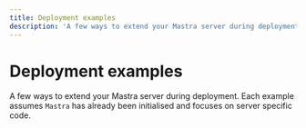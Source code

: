 ```yaml
---
title: Deployment examples
description: 'A few ways to extend your Mastra server during deployment. Each example assumes'
---
```


# Deployment examples

A few ways to extend your Mastra server during deployment. Each example assumes
`Mastra` has already been initialised and focuses on server specific code.
